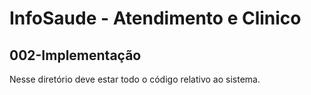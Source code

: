 # InfoSaude - Atendimento e Clinico

## 002-Implementação

Nesse diretório deve estar todo o código relativo ao sistema.
